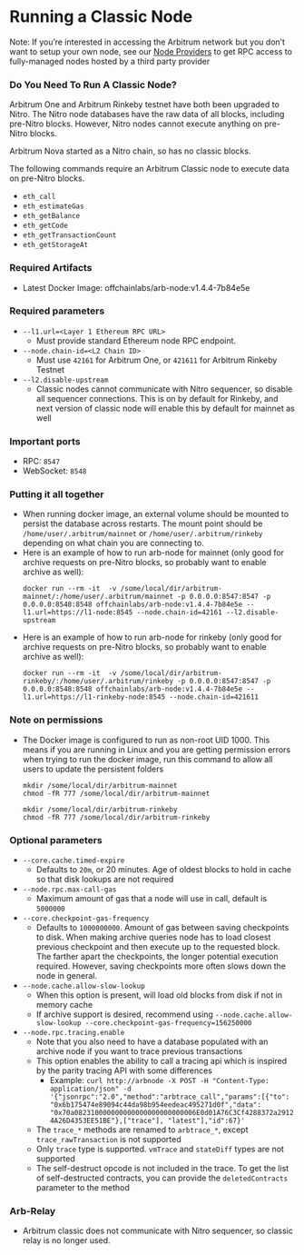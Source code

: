 # Running a Classic Node

Note: If you’re interested in accessing the Arbitrum network but you don’t want to setup your own node, see our [Node Providers](./node-providers.md) to get RPC access to fully-managed nodes hosted by a third party provider

### Do You Need To Run A Classic Node?

Arbitrum One and Arbitrum Rinkeby testnet have both been upgraded to Nitro.
The Nitro node databases have the raw data of all blocks, including pre-Nitro
blocks.  However, Nitro nodes cannot execute anything on pre-Nitro blocks.

Arbitrum Nova started as a Nitro chain, so has no classic blocks.

The following commands require an Arbitrum Classic node to execute data
on pre-Nitro blocks.

* `eth_call`
* `eth_estimateGas`
* `eth_getBalance`
* `eth_getCode`
* `eth_getTransactionCount`
* `eth_getStorageAt`

### Required Artifacts

- Latest Docker Image: offchainlabs/arb-node:v1.4.4-7b84e5e

### Required parameters

- `--l1.url=<Layer 1 Ethereum RPC URL>`
  - Must provide standard Ethereum node RPC endpoint.
- `--node.chain-id=<L2 Chain ID>`
  - Must use `42161` for Arbitrum One, or `421611` for Arbitrum Rinkeby Testnet
- `--l2.disable-upstream`
  - Classic nodes cannot communicate with Nitro sequencer, so disable all
  sequencer connections.  This is on by default for Rinkeby, and next version of
  classic node will enable this by default for mainnet as well

### Important ports

- RPC: `8547`
- WebSocket: `8548`

### Putting it all together

- When running docker image, an external volume should be mounted to persist the database across restarts. The mount point should be `/home/user/.arbitrum/mainnet` or `/home/user/.arbitrum/rinkeby` depending on what chain you are connecting to.
- Here is an example of how to run arb-node for mainnet (only good for archive requests on pre-Nitro blocks, so probably want to enable archive as well):
  ```
  docker run --rm -it  -v /some/local/dir/arbitrum-mainnet/:/home/user/.arbitrum/mainnet -p 0.0.0.0:8547:8547 -p 0.0.0.0:8548:8548 offchainlabs/arb-node:v1.4.4-7b84e5e --l1.url=https://l1-node:8545 --node.chain-id=42161 --l2.disable-upstream
  ```
- Here is an example of how to run arb-node for rinkeby (only good for archive requests on pre-Nitro blocks, so probably want to enable archive as well):
  ```
  docker run --rm -it  -v /some/local/dir/arbitrum-rinkeby/:/home/user/.arbitrum/rinkeby -p 0.0.0.0:8547:8547 -p 0.0.0.0:8548:8548 offchainlabs/arb-node:v1.4.4-7b84e5e --l1.url=https://l1-rinkeby-node:8545 --node.chain-id=421611
  ```

### Note on permissions

- The Docker image is configured to run as non-root UID 1000. This means if you are running in Linux and you are getting permission errors when trying to run the docker image, run this command to allow all users to update the persistent folders
  ```
  mkdir /some/local/dir/arbitrum-mainnet
  chmod -fR 777 /some/local/dir/arbitrum-mainnet
  ```
  ```
  mkdir /some/local/dir/arbitrum-rinkeby
  chmod -fR 777 /some/local/dir/arbitrum-rinkeby
  ```

### Optional parameters

- `--core.cache.timed-expire`
    - Defaults to `20m`, or 20 minutes. Age of oldest blocks to hold in cache so that disk lookups are not required
- `--node.rpc.max-call-gas`
    - Maximum amount of gas that a node will use in call, default is `5000000`
- `--core.checkpoint-gas-frequency`
    - Defaults to `1000000000`. Amount of gas between saving checkpoints to disk. When making archive queries node has to load closest previous checkpoint and then execute up to the requested block. The farther apart the checkpoints, the longer potential execution required. However, saving checkpoints more often slows down the node in general.
- `--node.cache.allow-slow-lookup`
    - When this option is present, will load old blocks from disk if not in memory cache
    - If archive support is desired, recommend using `--node.cache.allow-slow-lookup --core.checkpoint-gas-frequency=156250000`
- `--node.rpc.tracing.enable`
    - Note that you also need to have a database populated with an archive node if you want to trace previous transactions
    - This option enables the ability to call a tracing api which is inspired by the parity tracing API with some differences
        - Example: `curl http://arbnode -X POST -H "Content-Type: application/json" -d '{"jsonrpc":"2.0","method":"arbtrace_call","params":[{"to": "0x6b175474e89094c44da98b954eedeac495271d0f","data": "0x70a082310000000000000000000000006E0d01A76C3Cf4288372a29124A26D4353EE51BE"},["trace"], "latest"],"id":67}'`
    - The `trace_*` methods are renamed to `arbtrace_*`, except `trace_rawTransaction` is not supported
    - Only `trace` type is supported. `vmTrace` and `stateDiff` types are not supported
    - The self-destruct opcode is not included in the trace. To get the list of self-destructed contracts, you can provide the `deletedContracts` parameter to the method

### Arb-Relay

- Arbitrum classic does not communicate with Nitro sequencer, so classic relay is no longer used.